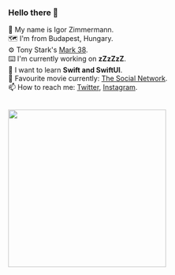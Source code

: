 ### Hello there 👋

👨 My name is Igor Zimmermann.  
🗺 I'm from Budapest, Hungary.  
⚙️ Tony Stark's [Mark 38](https://marvelcinematicuniverse.fandom.com/wiki/Iron_Man_Armor:_Mark_XXXVIII).  
⌨️ I'm currently working on **zZzZzZ**.  
🌱 I want to learn **Swift and SwiftUI**.  
🎥 Favourite movie currently: [The Social Network](https://www.netflix.com/title/70132721).  
📫 How to reach me: [Twitter](https://twitter.com/PaprKing01), [Instagram](https://instagram.com/igorzimmermann01).

<br>
<img src="https://i.giphy.com/Wn74RUT0vjnoU98Hnt.gif" height="320px" width="320px">

<!--
**IgorZimmermann/IgorZimmermann** is a ✨ _special_ ✨ repository because its `README.md` (this file) appears on your GitHub profile.
-->
